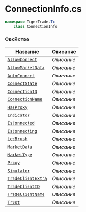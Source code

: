 
# ConnectionInfo.cs
```csharp
namespace TigerTrade.Tc  
    class ConnectionInfo
```

### Свойства
| Название | Описание |
| --- | --- |
| [`AllowConnect`](./Свойства/AllowConnect.md) | *Описание* |
| [`AllowMarketData`](./Свойства/AllowMarketData.md) | *Описание* |
| [`AutoConnect`](./Свойства/AutoConnect.md) | *Описание* |
| [`ConnectState`](./Свойства/ConnectState.md) | *Описание* |
| [`ConnectionID`](./Свойства/ConnectionID.md) | *Описание* |
| [`ConnectionName`](./Свойства/ConnectionName.md) | *Описание* |
| [`HasProxy`](./Свойства/HasProxy.md) | *Описание* |
| [`Indicator`](./Свойства/Indicator.md) | *Описание* |
| [`IsConnected`](./Свойства/IsConnected.md) | *Описание* |
| [`IsConnecting`](./Свойства/IsConnecting.md) | *Описание* |
| [`LedBrush`](./Свойства/LedBrush.md) | *Описание* |
| [`MarketData`](./Свойства/MarketData.md) | *Описание* |
| [`MarketType`](./Свойства/MarketType.md) | *Описание* |
| [`Proxy`](./Свойства/Proxy.md) | *Описание* |
| [`Simulator`](./Свойства/Simulator.md) | *Описание* |
| [`TradeClientExtra`](./Свойства/TradeClientExtra.md) | *Описание* |
| [`TradeClientID`](./Свойства/TradeClientID.md) | *Описание* |
| [`TradeClientName`](./Свойства/TradeClientName.md) | *Описание* |
| [`Trust`](./Свойства/Trust.md) | *Описание* |
